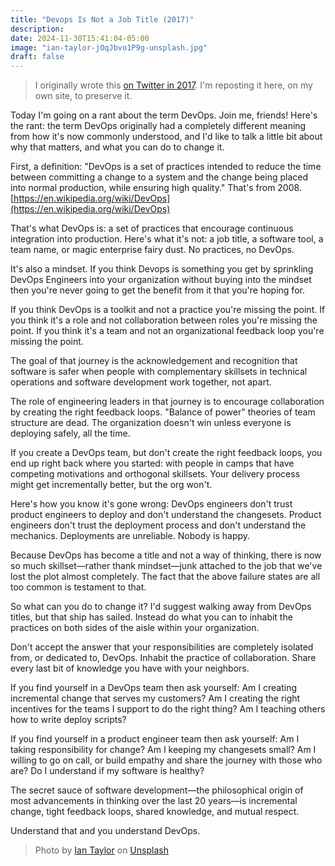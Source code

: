 ```yaml
---
title: "Devops Is Not a Job Title (2017)"
description:
date: 2024-11-30T15:41:04-05:00
image: "ian-taylor-jOqJbvo1P9g-unsplash.jpg"
draft: false
---
```


> I originally wrote this [on Twitter in 2017](https://x.com/bguthrie/status/935260873316274179). I'm reposting it here, on my own site, to preserve it.

Today I'm going on a rant about the term DevOps. Join me, friends! Here's the rant: the term DevOps originally had a completely different meaning from how it's now commonly understood, and I'd like to talk a little bit about why that matters, and what you can do to change it.

First, a definition: "DevOps is a set of practices intended to reduce the time between committing a change to a system and the change being placed into normal production, while ensuring high quality." That's from 2008. [https://en.wikipedia.org/wiki/DevOps](https://en.wikipedia.org/wiki/DevOps)

That's what DevOps is: a set of practices that encourage continuous integration into production. Here's what it's not: a job title, a software tool, a team name, or magic enterprise fairy dust. No practices, no DevOps.

It's also a mindset. If you think Devops is something you get by sprinkling DevOps Engineers into your organization without buying into the mindset then you're never going to get the benefit from it that you're hoping for.

If you think DevOps is a toolkit and not a practice you're missing the point. If you think it's a role and not collaboration between roles you're missing the point. If you think it's a team and not an organizational feedback loop you're missing the point.

The goal of that journey is the acknowledgement and recognition that software is safer when people with complementary skillsets in technical operations and software development work together, not apart.

The role of engineering leaders in that journey is to encourage collaboration by creating the right feedback loops. "Balance of power" theories of team structure are dead. The organization doesn't win unless everyone is deploying safely, all the time.

If you create a DevOps team, but don't create the right feedback loops, you end up right back where you started: with people in camps that have competing motivations and orthogonal skillsets. Your delivery process might get incrementally better, but the org won't.

Here's how you know it's gone wrong: DevOps engineers don't trust product engineers to deploy and don't understand the changesets. Product engineers don't trust the deployment process and don't understand the mechanics. Deployments are unreliable. Nobody is happy.

Because DevOps has become a title and not a way of thinking, there is now so much skillset—rather thank mindset—junk attached to the job that we've lost the plot almost completely. The fact that the above failure states are all too common is testament to that.

So what can you do to change it? I'd suggest walking away from DevOps titles, but that ship has sailed. Instead do what you can to inhabit the practices on both sides of the aisle within your organization.

Don't accept the answer that your responsibilities are completely isolated from, or dedicated to, DevOps. Inhabit the practice of collaboration. Share every last bit of knowledge you have with your neighbors.

If you find yourself in a DevOps team then ask yourself: Am I creating incremental change that serves my customers? Am I creating the right incentives for the teams I support to do the right thing? Am I teaching others how to write deploy scripts?

If you find yourself in a product engineer team then ask yourself: Am I taking responsibility for change? Am I keeping my changesets small? Am I willing to go on call, or build empathy and share the journey with those who are? Do I understand if my software is healthy?

The secret sauce of software development—the philosophical origin of most advancements in thinking over the last 20 years—is incremental change, tight feedback loops, shared knowledge, and mutual respect.

Understand that and you understand DevOps.

> Photo by <a href="https://unsplash.com/@carrier_lost?utm_content=creditCopyText&utm_medium=referral&utm_source=unsplash">Ian Taylor</a> on <a href="https://unsplash.com/photos/blue-and-red-cargo-ship-on-sea-during-daytime-jOqJbvo1P9g?utm_content=creditCopyText&utm_medium=referral&utm_source=unsplash">Unsplash</a>
